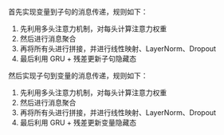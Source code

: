 首先实现变量到子句的消息传递，规则如下：
 1. 先利用多头注意力机制，对每头计算注意力权重
 2. 然后进行消息聚合
 3. 再将所有头进行拼接，并进行线性映射、LayerNorm、Dropout
 4. 最后利用 GRU + 残差更新子句隐藏态
 
然后实现子句到变量的消息传递，规则如下：
 1. 先利用多头注意力机制，对每头计算注意力权重
 2. 然后进行消息聚合
 3. 再将所有头进行拼接，并进行线性映射、LayerNorm、Dropout
 4. 最后利用 GRU + 残差更新变量隐藏态